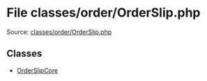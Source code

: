 File classes/order/OrderSlip.php
=========

Source: [classes/order/OrderSlip.php](https://github.com/PrestaShop/PrestaShop/blob/1.6.1.1/classes/order/OrderSlip.php)


Classes
-------

* [OrderSlipCore](class.OrderSlipCore.md)

